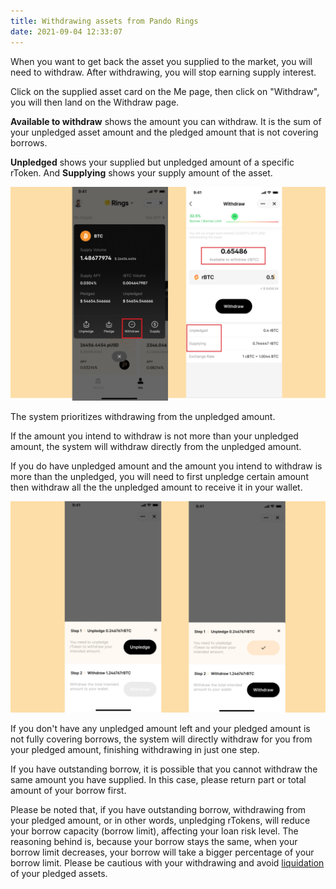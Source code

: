 ```yaml
---
title: Withdrawing assets from Pando Rings
date: 2021-09-04 12:33:07
---
```


When you want to get back the asset you supplied to the market, you will need to withdraw. After withdrawing, you will stop earning supply interest.

Click on the supplied asset card on the Me page, then click on "Withdraw", you will then land on the Withdraw page.

**Available to withdraw** shows the amount you can withdraw. It is the sum of your unpledged asset amount and the pledged amount that is not covering borrows.

**Unpledged** shows your supplied but unpledged amount of a specific rToken. And **Supplying** shows your supply amount of the asset.

![](../assets/withdraw1.jpg)

The system prioritizes withdrawing from the unpledged amount.

If the amount you intend to withdraw is not more than your unpledged amount, the system will withdraw directly from the unpledged amount.

If you do have unpledged amount and the amount you intend to withdraw is more than the unpledged, you will need to first unpledge certain amount then withdraw all the the unpledged amount to receive it in your wallet.

![](../assets/withdraw2.jpg)

If you don't have any unpledged amount left and your pledged amount is not fully covering borrows, the system will directly withdraw for you from your pledged amount, finishing withdrawing in just one step.

If you have outstanding borrow, it is possible that you cannot withdraw the same amount you have supplied. In this case, please return part or total amount of your borrow first.

Please be noted that, if you have outstanding borrow, withdrawing from your pledged amount, or in other words, unpledging rTokens, will reduce your borrow capacity (borrow limit), affecting your loan risk level. The reasoning behind is, because your borrow stays the same, when your borrow limit decreases, your borrow will take a bigger percentage of your borrow limit. Please be cautious with your withdrawing and avoid [liquidation](../key-concepts/liquidation) of your pledged assets. 

